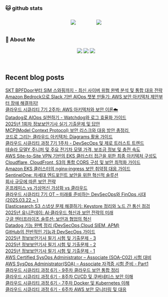 

###  🐱 github stats  

<div id="main" align="center">
    <img src="https://github-readme-stats.vercel.app/api?username=peterica&count_private=true&show_icons=true&theme=radical"
        style="height: auto; margin-left: 20px; margin-right: 20px; padding: 10px;"/>
    <img src="https://github-readme-stats.vercel.app/api/top-langs/?username=peterica&layout=compact"   
        style="height: auto; margin-left: 20px; margin-right: 20px; padding: 10px;"/>
</div>

###  💁 About Me  
<p align="center">
    <a href="https://twodragon.tistory.com/"><img src="https://img.shields.io/badge/Blog-FF5722?style=flat-square&logo=Blogger&logoColor=white"/></a>
    <a href="https://2twodragon.com/"><img src="https://img.shields.io/badge/Blog-FF5722?style=flat-square&logo=Blogger&logoColor=white"/></a>
    <a href="mailto:twodragon114@gmail.com"><img src="https://img.shields.io/badge/Gmail-d14836?style=flat-square&logo=Gmail&logoColor=white&link=ilovefran.ofm@gmail.com"/></a>
</p>

<br>

## Recent blog posts
<a href ="https://twodragon.tistory.com/674"> SKT BPFDoor부터 SIM 스와핑까지 - 최신 사이버 위협 완벽 분석 및 통합 대응 전략 </a> <br><a href ="https://twodragon.tistory.com/673"> Amazon Bedrock으로 Slack 기반 AIOps 챗봇 만들기: AWS 보안 아키텍처 제안부터 장애 해결까지! </a> <br><a href ="https://twodragon.tistory.com/672"> 클라우드 시큐리티 7기 2주차: AWS 아키텍처와 보안 이론☁️ </a> <br><a href ="https://twodragon.tistory.com/671"> Datadog로 AIOps 실현하기 - Watchdog와 로그 효율화 가이드 </a> <br><a href ="https://twodragon.tistory.com/670"> 2025년 1회차 정보보안기사 실기 기출문제 및 답안 </a> <br><a href ="https://twodragon.tistory.com/669"> MCP(Model Context Protocol) 보안 리스크와 대응 방안 총정리 ️ </a> <br><a href ="https://twodragon.tistory.com/668"> 코드로 그리는 클라우드 아키텍처: Diagrams 활용 가이드 </a> <br><a href ="https://twodragon.tistory.com/667"> 클라우드 시큐리티 과정 7기 1주차 - DevSecOps 및 제로 트러스트 트렌드 </a> <br><a href ="https://twodragon.tistory.com/666"> 테슬라 모델Y 주니퍼 및 주요 전기차 모델 가격, 보조금 정보 및 충전 속도 </a> <br><a href ="https://twodragon.tistory.com/665"> AWS Site-to-Site VPN 기반의 EKS 클러스터 접근을 위한 최종 아키텍처 구성도 </a> <br><a href ="https://twodragon.tistory.com/664"> Cloudflare, CloudFront, S3의 통합 CORS 구성 및 보안 최적화 가이드 </a> <br><a href ="https://twodragon.tistory.com/663"> Amazon EKS 클러스터의 nginx‑ingress 보안 취약점 대응 가이드 </a> <br><a href ="https://twodragon.tistory.com/662"> SentinelOne: 차세대 엔드포인트 보안을 위한 혁신적 솔루션 </a> <br><a href ="https://twodragon.tistory.com/661"> 회사 규모에 따른 보안 전략 </a> <br><a href ="https://twodragon.tistory.com/660"> 온프레미스 vs 가상머신 가상화 vs 클라우드 </a> <br><a href ="https://twodragon.tistory.com/659"> 클라우드 시큐리티 7기 OT &ndash; 미래를 준비하는 DevSecOps와 FinOps 시대   (2025.03.22 ~ ) </a> <br><a href ="https://twodragon.tistory.com/658"> Elasticsearch S3 스냅샷 문제 해결하기: Keystore 정리와 노드 간 통신 점검 </a> <br><a href ="https://twodragon.tistory.com/657"> 2025년 유니콘데이: AI&middot;클라우드 혁신과 보안 전략의 미래 </a> <br><a href ="https://twodragon.tistory.com/656"> 구글 엔터프라이즈 솔루션: 보안과 협업의 혁신 </a> <br><a href ="https://twodragon.tistory.com/655"> Datadog 기능 완벽 정리 (DevSecOps,Cloud SIEM, APM) </a> <br><a href ="https://twodragon.tistory.com/654"> GitHub의 전반적인 기능과 DevSecOps 가이드 </a> <br><a href ="https://twodragon.tistory.com/653"> 2025년 정보보안기사 필기 시험 및 기출문제 - 3 </a> <br><a href ="https://twodragon.tistory.com/652"> 2025년 정보보안기사 필기 시험 및 기출문제 - 2 </a> <br><a href ="https://twodragon.tistory.com/651"> 2025년 정보보안기사 필기 시험 및 기출문제 - 1 </a> <br><a href ="https://twodragon.tistory.com/650"> AWS Certified SysOps Administrator &ndash; Associate (SOA-C02) 시험 대비 </a> <br><a href ="https://twodragon.tistory.com/649"> AWS SysOps Administrator(SOA) &ndash; Associate 자격증 시험 준비 - Part1 </a> <br><a href ="https://twodragon.tistory.com/648"> 클라우드 시큐리티 과정 6기 - 9주차 클라우드 보안 통합 정리 </a> <br><a href ="https://twodragon.tistory.com/647"> 클라우드 시큐리티 과정 6기 - 8주차 CI/CD 및 쿠버네티스 보안 이해 </a> <br><a href ="https://twodragon.tistory.com/646"> 클라우드 시큐리티 과정 6기 - 7주차 Docker 및 Kubernetes 이해 </a> <br><a href ="https://twodragon.tistory.com/645"> 클라우드 시큐리티 과정 6기 - 6주차 AWS 보안 모니터링 및 대응 </a> <br>